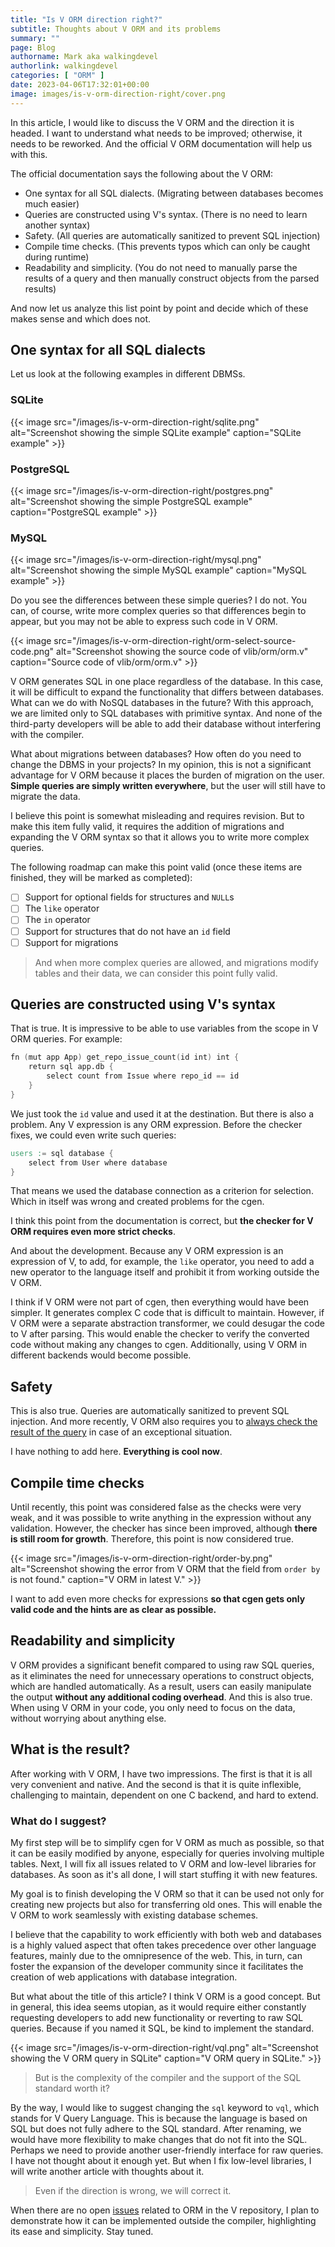 ```yaml
---
title: "Is V ORM direction right?"
subtitle: Thoughts about V ORM and its problems
summary: ""
page: Blog
authorname: Mark aka walkingdevel
authorlink: walkingdevel
categories: [ "ORM" ]
date: 2023-04-06T17:32:01+00:00
image: images/is-v-orm-direction-right/cover.png
---
```


In this article, I would like to discuss the V ORM and the direction it is headed.
I want to understand what needs to be improved; otherwise, it needs to be reworked.
And the official V ORM documentation will help us with this.

The official documentation says the following about the V ORM:

- One syntax for all SQL dialects. (Migrating between databases becomes much easier)
- Queries are constructed using V's syntax. (There is no need to learn another syntax)
- Safety. (All queries are automatically sanitized to prevent SQL injection)
- Compile time checks. (This prevents typos which can only be caught during runtime)
- Readability and simplicity.
  (You do not need to manually parse the results of a query and then manually construct
  objects from the parsed results)

And now let us analyze this list point by point and decide which of these makes sense
and which does not.

## One syntax for all SQL dialects

Let us look at the following examples in different DBMSs.

### SQLite

{{< image src="/images/is-v-orm-direction-right/sqlite.png"
    alt="Screenshot showing the simple SQLite example"
    caption="SQLite example" >}}

### PostgreSQL

{{< image src="/images/is-v-orm-direction-right/postgres.png"
    alt="Screenshot showing the simple PostgreSQL example"
    caption="PostgreSQL example" >}}

### MySQL

{{< image src="/images/is-v-orm-direction-right/mysql.png"
    alt="Screenshot showing the simple MySQL example"
    caption="MySQL example" >}}

Do you see the differences between these simple queries?
I do not.
You can, of course, write more complex queries so that differences begin to appear,
but you may not be able to express such code in V ORM.

{{< image src="/images/is-v-orm-direction-right/orm-select-source-code.png"
alt="Screenshot showing the source code of vlib/orm/orm.v"
caption="Source code of vlib/orm/orm.v" >}}

V ORM generates SQL in one place regardless of the database.
In this case, it will be difficult to expand the functionality that differs between databases.
What can we do with NoSQL databases in the future? With this approach,
we are limited only to SQL databases with primitive syntax.
And none of the third-party developers will be able to add their database without interfering with the compiler.

What about migrations between databases?
How often do you need to change the DBMS in your projects?
In my opinion, this is not a significant advantage for V ORM because it places the burden of
migration on the user.
**Simple queries are simply written everywhere**, but the user will still have to migrate the data.

I believe this point is somewhat misleading and requires revision.
But to make this item fully valid, it requires the addition of migrations
and expanding the V ORM syntax so that it allows you to write more complex queries.

The following roadmap can make this point valid
(once these items are finished, they will be marked as completed):

- [ ] Support for optional fields for structures and `NULL`s
- [ ] The `like` operator
- [ ] The `in` operator
- [ ] Support for structures that do not have an `id` field
- [ ] Support for migrations

> And when more complex queries are allowed,
> and migrations modify tables and their data, we can consider this point fully valid.

## Queries are constructed using V's syntax

That is true.
It is impressive to be able to use variables from the scope in V ORM queries.
For
example:

```v
fn (mut app App) get_repo_issue_count(id int) int {
	return sql app.db {
		select count from Issue where repo_id == id
	}
}
```

We just took the `id` value and used it at the destination. But there is also a problem.
Any V expression is any ORM expression. Before the checker fixes, we could even write such queries:

```v
users := sql database {
	select from User where database
}
```

That means we used the database connection as a criterion for selection.
Which in itself was wrong and created problems for the cgen.

I think this point from the documentation is correct,
but **the checker for V ORM requires even more strict checks**.

And about the development. Because any V ORM expression is an expression of V,
to add, for example, the `like` operator, you need to add
a new operator to the language itself and prohibit it from working outside the V ORM.

I think if V ORM were not part of cgen, then everything would have been simpler.
It generates complex C code that is difficult to maintain.
However, if V ORM were a separate abstraction transformer,
we could desugar the code to V after parsing.
This would enable the checker to verify the converted code without making any changes to cgen.
Additionally, using V ORM in different backends would become possible.

## Safety

This is also true. Queries are automatically sanitized to prevent SQL injection.
And more recently, V ORM also requires you to
[always check the result of the query](https://github.com/vlang/v/pull/17871)
in case of an exceptional situation.

I have nothing to add here. **Everything is cool now**.

## Compile time checks

Until recently, this point was considered false as the checks were very weak,
and it was possible to write anything in the expression without any validation.
However, the checker has since been improved, although **there is still room for growth**.
Therefore, this point is now considered true.

{{< image src="/images/is-v-orm-direction-right/order-by.png"
    alt="Screenshot showing the error from V ORM that the field from `order by` is not found."
    caption="V ORM in latest V." >}}

I want to add even more checks for expressions
**so that cgen gets only valid code and the hints are as clear as possible.**

## Readability and simplicity

V ORM provides a significant benefit compared to using raw SQL queries,
as it eliminates the need for unnecessary operations to construct objects,
which are handled automatically. As a result,
users can easily manipulate the output **without any additional coding overhead**.
And this is also true. When using V ORM in your code,
you only need to focus on the data, without worrying about anything else.

## What is the result?

After working with V ORM, I have two impressions.
The first is that it is all very convenient and native.
And the second is that it is quite inflexible, challenging to maintain,
dependent on one C backend, and hard to extend.

### What do I suggest?

My first step will be to simplify cgen for V ORM as much as possible,
so that it can be easily modified by anyone, especially for queries involving multiple tables.
Next, I will fix all issues related to V ORM and low-level libraries for databases.
As soon as it's all done, I will start stuffing it with new features.

My goal is to finish developing the V ORM so that it can be used not only for creating new projects
but also for transferring old ones.
This will enable the V ORM to work seamlessly with existing database schemes.

I believe that the capability to work efficiently with both web and databases
is a highly valued aspect that often takes precedence over other language features,
mainly due to the omnipresence of the web.
This, in turn, can foster the expansion of the developer community
since it facilitates the creation of web applications with database integration.

But what about the title of this article? I think V ORM is a good concept.
But in general, this idea seems utopian,
as it would require either constantly requesting developers
to add new functionality or reverting to raw SQL queries.
Because if you named it SQL, be kind to implement the standard.

{{< image src="/images/is-v-orm-direction-right/vql.png"
    alt="Screenshot showing the V ORM query in SQLite"
    caption="V ORM query in SQLite." >}}

> But is the complexity of the compiler and the support of the SQL standard worth it?

By the way, I would like to suggest changing the `sql` keyword to `vql`,
which stands for V Query Language.
This is because the language is based on SQL
but does not fully adhere to the SQL standard.
After renaming, we would have more flexibility to make changes that do not fit into the SQL.
Perhaps we need to provide another user-friendly interface for raw queries.
I have not thought about it enough yet.
But when I fix low-level libraries,
I will write another article with thoughts about it.

> Even if the direction is wrong, we will correct it.

When there are no open [issues](https://github.com/vlang/v/issues?q=is%3Aissue+is%3Aopen+orm)
related to ORM in the V repository,
I plan to demonstrate how it can be implemented outside the compiler,
highlighting its ease and simplicity. Stay tuned.
